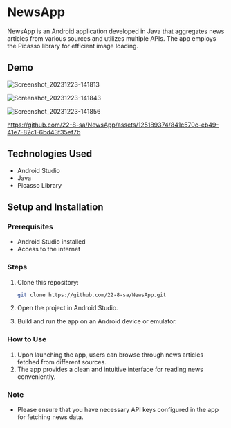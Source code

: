 # NewsApp

NewsApp is an Android application developed in Java that aggregates news articles from various sources and utilizes multiple APIs. The app employs the Picasso library for efficient image loading.

## Demo 

![Screenshot_20231223-141813](https://github.com/22-8-sa/NewsApp/assets/125189374/c259b481-dbd0-416e-80cf-3a9819dd53da)

![Screenshot_20231223-141843](https://github.com/22-8-sa/NewsApp/assets/125189374/8c4948e0-29ab-42b3-9e26-52d4842c3e31)

![Screenshot_20231223-141856](https://github.com/22-8-sa/NewsApp/assets/125189374/af3f7634-b016-497f-a3ab-dcaa7bb27ddc)

https://github.com/22-8-sa/NewsApp/assets/125189374/841c570c-eb49-41e7-82c1-6bd43f35ef7b


## Technologies Used

- Android Studio
- Java
- Picasso Library

## Setup and Installation

### Prerequisites

- Android Studio installed
- Access to the internet

### Steps

1. Clone this repository:

   ```bash
   git clone https://github.com/22-8-sa/NewsApp.git
2. Open the project in Android Studio.
3. Build and run the app on an Android device or emulator.

### How to Use

1. Upon launching the app, users can browse through news articles fetched from different sources.
2. The app provides a clean and intuitive interface for reading news conveniently.

### Note

- Please ensure that you have necessary API keys configured in the app for fetching news data.
